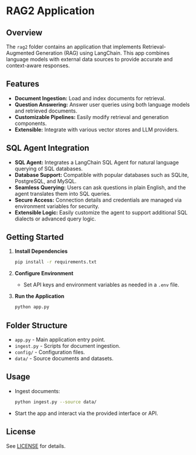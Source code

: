# RAG2 Application

## Overview

The `rag2` folder contains an application that implements Retrieval-Augmented Generation (RAG) using LangChain. This app combines language models with external data sources to provide accurate and context-aware responses.

## Features

- **Document Ingestion:** Load and index documents for retrieval.
- **Question Answering:** Answer user queries using both language models and retrieved documents.
- **Customizable Pipelines:** Easily modify retrieval and generation components.
- **Extensible:** Integrate with various vector stores and LLM providers.

## SQL Agent Integration

- **SQL Agent:** Integrates a LangChain SQL Agent for natural language querying of SQL databases.
- **Database Support:** Compatible with popular databases such as SQLite, PostgreSQL, and MySQL.
- **Seamless Querying:** Users can ask questions in plain English, and the agent translates them into SQL queries.
- **Secure Access:** Connection details and credentials are managed via environment variables for security.
- **Extensible Logic:** Easily customize the agent to support additional SQL dialects or advanced query logic.

## Getting Started

1. **Install Dependencies**
    ```bash
    pip install -r requirements.txt
    ```

2. **Configure Environment**
    - Set API keys and environment variables as needed in a `.env` file.

3. **Run the Application**
    ```bash
    python app.py
    ```

## Folder Structure

- `app.py` - Main application entry point.
- `ingest.py` - Scripts for document ingestion.
- `config/` - Configuration files.
- `data/` - Source documents and datasets.

## Usage

- Ingest documents:
  ```bash
  python ingest.py --source data/
  ```
- Start the app and interact via the provided interface or API.

## License

See [LICENSE](./LICENSE) for details.

